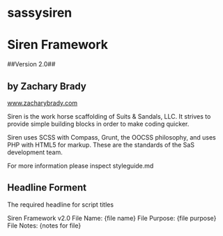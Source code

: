 sassysiren
==========

# Siren Framework # 
##Version 2.0##
## by Zachary Brady ##
www.zacharybrady.com

Siren is the work horse scaffolding of Suits & Sandals, LLC. It strives to provide simple building blocks in order to make coding quicker. 

Siren uses SCSS with Compass, Grunt, the OOCSS philosophy, and uses PHP with HTML5 for markup. These are the standards of the SaS development team.

For more information please inspect styleguide.md


## Headline Forment
The required headline for script titles

Siren Framework v2.0
File Name: {file name}
File Purpose: {file purpose}
File Notes: {notes for file}



